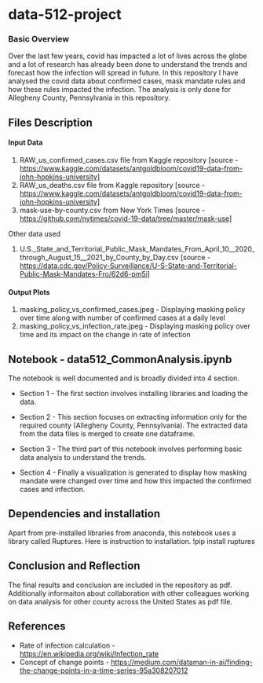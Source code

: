 # data-512-project

### Basic Overview
Over the last few years, covid has impacted a lot of lives across the globe and a lot of research has already been done to understand the trends and forecast how the infection will spread in future. In this repository I have analysed the covid data about confirmed cases, mask mandate rules and how these rules impacted the infection. The analysis is only done for Allegheny County,	Pennsylvania in this repository.

## Files Description

#### Input Data
1) RAW_us_confirmed_cases.csv file from Kaggle repository [source - https://www.kaggle.com/datasets/antgoldbloom/covid19-data-from-john-hopkins-university]
2) RAW_us_deaths.csv file from Kaggle repository [source - https://www.kaggle.com/datasets/antgoldbloom/covid19-data-from-john-hopkins-university]
3) mask-use-by-county.csv from New York Times [source - https://github.com/nytimes/covid-19-data/tree/master/mask-use]

Other data used
1) U.S._State_and_Territorial_Public_Mask_Mandates_From_April_10__2020_through_August_15__2021_by_County_by_Day.csv [source - https://data.cdc.gov/Policy-Surveillance/U-S-State-and-Territorial-Public-Mask-Mandates-Fro/62d6-pm5i]


#### Output Plots
1) masking_policy_vs_confirmed_cases.jpeg - Displaying masking policy over time along with number of confirmed cases at a daily level
2) masking_policy_vs_infection_rate.jpeg - Displaying masking policy over time and its impact on the change in rate of infection


## Notebook - data512_CommonAnalysis.ipynb
The notebook is well documented  and is broadly divided into 4 section. 
* Section 1 - The first section involves installing libraries and loading the data.

* Section 2 - This section focuses on extracting information only for the required county (Allegheny County,	Pennsylvania). The extracted data from the data files is merged to create one dataframe. 

 * Section 3 - The third part of this notebook involves performing basic data analysis to understand the trends. 
 * Section 4 - Finally a visualization is generated to display how masking mandate were changed over time and how this impacted the confirmed cases and infection. 

## Dependencies and installation
Apart from pre-installed libraries from anaconda, this notebook uses a library called Ruptures. Here is instruction to installation.
 !pip install ruptures
 
 
## Conclusion and Reflection
The final results and conclusion are included in the repository as pdf. Additionally informaiton about collaboration with other colleagues working on data analysis for other county across the United States as pdf file.

## References
- Rate of infection calculation - https://en.wikipedia.org/wiki/Infection_rate
- Concept of change points - https://medium.com/dataman-in-ai/finding-the-change-points-in-a-time-series-95a308207012
